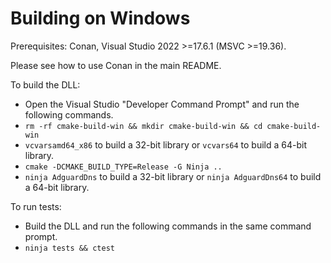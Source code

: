 # Building on Windows

Prerequisites: Conan, Visual Studio 2022 >=17.6.1 (MSVC >=19.36).

Please see how to use Conan in the main README.

To build the DLL:

* Open the Visual Studio "Developer Command Prompt" and run the following commands.
* `rm -rf cmake-build-win && mkdir cmake-build-win && cd cmake-build-win`
* `vcvarsamd64_x86` to build a 32-bit library or `vcvars64` to build a 64-bit library.
* `cmake -DCMAKE_BUILD_TYPE=Release -G Ninja ..`
* `ninja AdguardDns` to build a 32-bit library or `ninja AdguardDns64` to build a 64-bit library.

To run tests:

* Build the DLL and run the following commands in the same command prompt. 
* `ninja tests && ctest`
